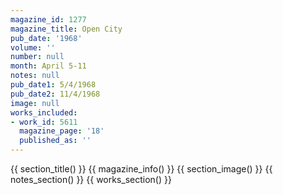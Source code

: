 ```yaml
---
magazine_id: 1277
magazine_title: Open City
pub_date: '1968'
volume: ''
number: null
month: April 5-11
notes: null
pub_date1: 5/4/1968
pub_date2: 11/4/1968
image: null
works_included:
- work_id: 5611
  magazine_page: '18'
  published_as: ''
---
```


{{ section_title() }}
{{ magazine_info() }}
{{ section_image() }}
{{ notes_section() }}
{{ works_section() }}
